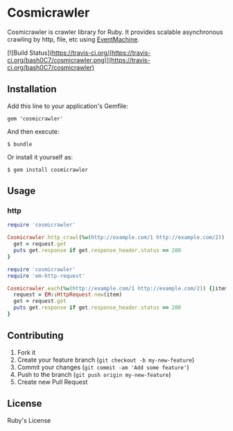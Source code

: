 
# Cosmicrawler

Cosmicrawler is crawler library for Ruby. It provides scalable asynchronous crawling by http, file, etc using [EventMachine](https://github.com/eventmachine/eventmachine).

[![Build Status](https://travis-ci.org/(https://travis-ci.org/bash0C7/cosmicrawler.png)](https://travis-ci.org/bash0C7/cosmicrawler)

## Installation

Add this line to your application's Gemfile:

    gem 'cosmicrawler'

And then execute:

    $ bundle

Or install it yourself as:

    $ gem install cosmicrawler

## Usage

### http

````ruby
require 'cosmicrawler'

Cosmicrawler.http_crawl(%w(http://example.com/1 http://example.com/2)) {|request|
  get = request.get
  puts get.response if get.response_header.status == 200
}
```` 

````ruby
require 'cosmicrawler'
require 'em-http-request'

Cosmicrawler.each(%w(http://example.com/1 http://example.com/2)) {|item|
  request = EM::HttpRequest.new(item)
  get = request.get
  puts get.response if get.response_header.status == 200
}      

```` 

## Contributing

1. Fork it
2. Create your feature branch (`git checkout -b my-new-feature`)
3. Commit your changes (`git commit -am 'Add some feature'`)
4. Push to the branch (`git push origin my-new-feature`)
5. Create new Pull Request

## License

Ruby's License
